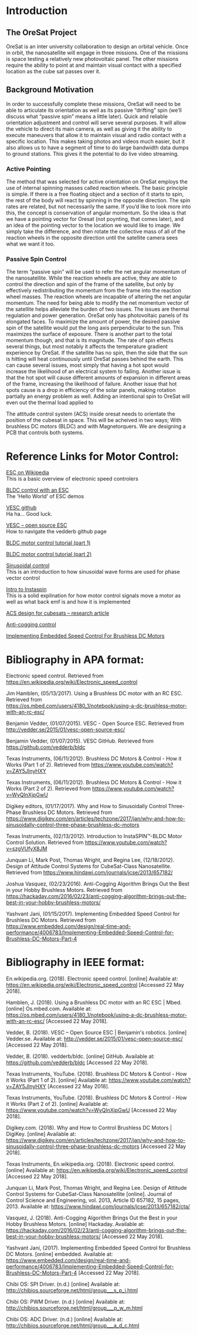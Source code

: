 # Introduction
## The OreSat Project
OreSat is an inter university collaboration to design an orbital vehicle. Once in orbit, the nanosatellite will engage in three missions. One of the missions is space testing a relatively new photovoltaic panel. The other missions require the ability to point at and maintain visual contact with a specified location as the cube sat passes over it. 
## Background Motivation
In order to successfully complete these missions, OreSat will need to be able to articulate its orientation as well as its passive “drifting” spin (we’ll discuss what “passive spin” means a little later). 
Quick and reliable orientation adjustment and control will serve several purposes. It will allow the vehicle to direct its main camera, as well as giving it the ability to execute maneuvers that allow it to maintain visual and radio contact with a specific location. This makes taking photos and videos much easier, but it also allows us to have a segment of time to do large bandwidth data dumps to ground stations. This gives it the potential to do live video streaming. 
### Active Pointing
The method that was selected for active orientation on OreSat employs the use of internal spinning masses called reaction wheels. The basic principle is simple. If there is a free floating object and a section of it starts to spin, the rest of the body will react by spinning in the opposite direction. The spin rates are related, but not necessarily the same. If you’d like to look more into this, the concept is conservation of angular momentum. 
So the idea is that we have a pointing vector for Oresat (not poynting, that comes later), and an idea of the pointing vector to the location we would like to image. We simply take the difference, and then rotate the collective mass of all of the reaction wheels in the opposite direction until the satellite camera sees what we want it too.  
### Passive Spin Control
The term “passive spin” will be used to refer the net angular momentum of the nanosatellite. While the reaction wheels are active, they are able to control the direction and spin of the frame of the satellite, but only by effectively redistributing the momentum from the frame into the reaction wheel masses. The reaction wheels are incapable of altering the net angular momentum. The need for being able to modify the net momentum vector of the satellite helps alleviate the burden of two issues. The issues are thermal regulation and power generation. OreSat only has photovoltaic panels of its elongated faces. To maximize the amount of power, the desired passive spin of the satellite would put the long axis perpendicular to the sun. This maximizes the surface of exposure. There is another part to the total momentum though, and that is its magnitude. The rate of spin effects several things, but most notably it affects the temperature gradient experience by OreSat. If the satellite has no spin, then the side that the sun is hitting will heat continuously until OreSat passes behind the earth. This can cause several issues, most simply that having a hot spot would increase the likelihood of an electrical system to failing. Another issue is that the hot spot will cause different amounts of expansion in different areas of the frame, increasing the likelihood of failure. Another issue that hot spots cause is a drop in efficiency of the solar panels, making rotation partially an energy problem as well. 
Adding an intentional spin to OreSat will even out the thermal load applied to 


The attitude control system (ACS) inside oresat needs to orientate the position of the cubesat in space. This will be acheived in two ways; With brushless DC motors (BLDC) and with Magnetorquers. We are designing a PCB that controls both systems.

# Reference Links for Motor Control:

[ESC on Wikipedia](https://en.wikipedia.org/wiki/Electronic_speed_control)<br/>
This is a basic overview of electronic speed controlers

[BLDC control with an ESC](https://os.mbed.com/users/4180_1/notebook/using-a-dc-brushless-motor-with-an-rc-esc/)<br/>
The 'Hello World' of ESC demos

[VESC github](https://github.com/vedderb/bldc)<br/>
Ha ha... Good luck.

[VESC – open source ESC](http://vedder.se/2015/01/vesc-open-source-esc/)<br/>
How to navigate the vedderb github page

[BLDC motor control tutorial (part 1)](https://www.youtube.com/watch?v=ZAY5JInyHXY)

[BLDC motor control tutorial (part 2)](https://www.youtube.com/watch?v=WyQInXjpGwU)

[Sinusoidal control](https://www.digikey.com/en/articles/techzone/2017/jan/why-and-how-to-sinusoidally-control-three-phase-brushless-dc-motors)<br/>
This is an introduction to how sinusoidal wave forms are used for phase vector control

[Intro to Instaspin](https://www.youtube.com/watch?v=szgVUfyX8JM)<br/>
This is a solid explination for how motor control signals move a motor as well as what back emf is and how it is implemented

[ACS design for cubesats – research article](https://www.hindawi.com/journals/jcse/2013/657182/)

[Anti-cogging control](https://hackaday.com/2016/02/23/anti-cogging-algorithm-brings-out-the-best-in-your-hobby-brushless-motors/)

[Implementing Embedded Speed Control For Brushless DC Motors](https://www.embedded.com/design/real-time-and-performance/4006783/Implementing-Embedded-Speed-Control-for-Brushless-DC-Motors-Part-4)

# Bibliography in APA format:

Electronic speed control. Retrieved from https://en.wikipedia.org/wiki/Electronic_speed_control
 
Jim Hamblen, (05/13/2017). Using a Brushless DC motor with an RC ESC. Retrieved from     
    https://os.mbed.com/users/4180_1/notebook/using-a-dc-brushless-motor-with-an-rc-esc/
	
Benjamin Vedder, (01/07/2015). VESC - Open Source ESC. Retrieved from
    http://vedder.se/2015/01/vesc-open-source-esc/
	
Benjamin Vedder, (01/07/2015). VESC GitHub. Retrieved from
    https://github.com/vedderb/bldc
	
Texas Instruments, (06/11/2012). Brushless DC Motors & Control - How it Works (Part 1 of 2).
    Retrieved from https://www.youtube.com/watch?v=ZAY5JInyHXY 
	
Texas Instruments, (06/11/2012). Brushless DC Motors & Control - How it Works (Part 2 of 2).
    Retrieved from https://www.youtube.com/watch?v=WyQInXjpGwU 
	
Digikey editors, (01/17/2017). Why and How to Sinusoidally Control Three-Phase Brushless DC 
    Motors. Retrieved from 
https://www.digikey.com/en/articles/techzone/2017/jan/why-and-how-to-sinusoidally-control-three-phase-brushless-dc-motors

Texas Instruments, (02/13/2012). Introduction to InstaSPIN™-BLDC Motor Control Solution.
Retrieved from https://www.youtube.com/watch?v=szgVUfyX8JM 

Junquan Li, Mark Post, Thomas Wright, and Regina Lee, (12/18/2012). Design of Attitude
    Control Systems for CubeSat-Class Nanosatellite. Retrieved from
    https://www.hindawi.com/journals/jcse/2013/657182/ 
	
Joshua Vasquez, (02/23/2016). Anti-Cogging Algorithm Brings Out the Best in your Hobby 
    Brushless Motors. Retrieved from
https://hackaday.com/2016/02/23/anti-cogging-algorithm-brings-out-the-best-in-your-hobby-brushless-motors/

Yashvant Jani, (01/15/2017). Implementing Embedded Speed Control for Brushless DC Motors. Retrieved from 
https://www.embedded.com/design/real-time-and-performance/4006783/Implementing-Embedded-Speed-Control-for-Brushless-DC-Motors-Part-4


# Bibliography in IEEE format:

En.wikipedia.org. (2018). Electronic speed control. [online] Available at: https://en.wikipedia.org/wiki/Electronic_speed_control [Accessed 22 May 2018].

Hamblen, J. (2018). Using a Brushless DC motor with an RC ESC | Mbed. [online] Os.mbed.com. Available at: https://os.mbed.com/users/4180_1/notebook/using-a-dc-brushless-motor-with-an-rc-esc/ [Accessed 22 May 2018].

Vedder, B. (2018). VESC – Open Source ESC | Benjamin's robotics. [online] Vedder.se. Available at: http://vedder.se/2015/01/vesc-open-source-esc/ [Accessed 22 May 2018].

Vedder, B. (2018). vedderb/bldc. [online] GitHub. Available at: https://github.com/vedderb/bldc [Accessed 22 May 2018].

Texas Instruments, YouTube. (2018). Brushless DC Motors & Control - How it Works (Part 1 of 2). [online] Available at: https://www.youtube.com/watch?v=ZAY5JInyHXY [Accessed 22 May 2018].

Texas Instruments, YouTube. (2018). Brushless DC Motors & Control - How it Works (Part 2 of 2). [online] Available at: https://www.youtube.com/watch?v=WyQInXjpGwU [Accessed 22 May 2018].

Digikey.com. (2018). Why and How to Control Brushless DC Motors | DigiKey. [online] Available at: https://www.digikey.com/en/articles/techzone/2017/jan/why-and-how-to-sinusoidally-control-three-phase-brushless-dc-motors [Accessed 22 May 2018].

Texas Instruments, En.wikipedia.org. (2018). Electronic speed control. [online] Available at: https://en.wikipedia.org/wiki/Electronic_speed_control [Accessed 22 May 2018].

Junquan Li, Mark Post, Thomas Wright, and Regina Lee. Design of Attitude Control Systems for CubeSat-Class Nanosatellite [online]. Journal of Control Science and Engineering, vol. 2013, Article ID 657182, 15 pages, 2013. Available at: https://www.hindawi.com/journals/jcse/2013/657182/cta/

Vasquez, J. (2018). Anti-Cogging Algorithm Brings Out the Best in your Hobby Brushless Motors. [online] Hackaday. Available at: https://hackaday.com/2016/02/23/anti-cogging-algorithm-brings-out-the-best-in-your-hobby-brushless-motors/ [Accessed 22 May 2018].

Yashvant Jani, (2017). Implementing Embedded Speed Control for Brushless DC Motors. [online] embedded. Available at:
https://www.embedded.com/design/real-time-and-performance/4006783/Implementing-Embedded-Speed-Control-for-Brushless-DC-Motors-Part-4 [Accessed 22 May 2018].

Chibi OS: SPI Driver. (n.d.) [online] Available at:
    http://chibios.sourceforge.net/html/group___s_p_i.html

Chibi OS: PWM Driver. (n.d.) [online] Available at:
    http://chibios.sourceforge.net/html/group___p_w_m.html

Chibi OS: ADC Driver. (n.d.) [online] Available at:
    http://chibios.sourceforge.net/html/group___a_d_c.html
